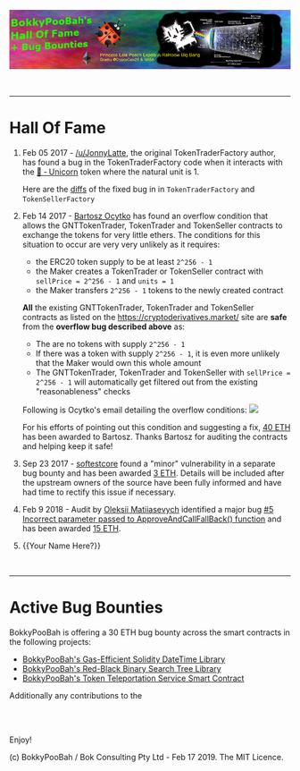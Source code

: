 <kbd><img src="images/PrincessLeiaPeachExpelsARainbowBigBang-BokkyPooBahsHallOfFame-940x198.png" /></kbd>

<br />

<hr />

# Hall Of Fame

1. Feb 05 2017 - [/u/JonnyLatte](https://www.reddit.com/user/JonnyLatte), the original TokenTraderFactory author, has found a bug in the TokenTraderFactory code when it interacts with the [🦄 ‐ Unicorn](https://github.com/bokkypoobah/TokenTrader/wiki/🦄-‐-Unicorn) token where the natural unit is 1.

    Here are the [diffs](https://github.com/bokkypoobah/TokenTrader/commit/376cdb1feccc4fb613daff9d6b0130b70cc942ce) of the fixed bug in in `TokenTraderFactory` and `TokenSellerFactory`

2. Feb 14 2017 - [Bartosz Ocytko](https://github.com/bocytko) has found an overflow condition that allows the GNTTokenTrader, TokenTrader and TokenSeller contracts to exchange the tokens for very little ethers. The conditions for this situation to occur are very very unlikely as it requires:
    * the ERC20 token supply to be at least `2^256 - 1`
    * the Maker creates a TokenTrader or TokenSeller contract with `sellPrice = 2^256 - 1` and `units = 1`
    * the Maker transfers `2^256 - 1` tokens to the newly created contract

    **All** the existing GNTTokenTrader, TokenTrader and TokenSeller contracts as listed on the https://cryptoderivatives.market/ site are **safe** from the **overflow bug described above** as:
    * The are no tokens with supply `2^256 - 1`
    * If there was a token with supply `2^256 - 1`, it is even more unlikely that the Maker would own this whole amount
    * The GNTTokenTrader, TokenTrader and TokenSeller with `sellPrice = 2^256 - 1` will automatically get filtered out from the existing "reasonableness" checks

    Following is Ocytko's email detailing the overflow conditions:
    ![](https://github.com/bokkypoobah/TokenTrader/blob/master/doc/images/OcytkoEmail_20170212.png)

    For his efforts of pointing out this condition and suggesting a fix, [40 ETH](https://etherscan.io/tx/0x4ddb60659cee7ef4c65616325c1f31fcba8787fa9a751f5480770c498e7c999d) has been awarded to Bartosz. Thanks Bartosz for auditing the contracts and helping keep it safe!

3. Sep 23 2017 - [softestcore](https://www.reddit.com/user/softestcore) found a "minor" vulnerability in a separate bug bounty and has been awarded [3 ETH](https://etherscan.io/tx/0x3b39db0e4e9cec0804bc5199c3d24a6b8b856910e29954c9a30712a12ebb539c). Details will be included after the upstream owners of the source have been fully informed and have had time to rectify this issue if necessary.

4. Feb 9 2018 - Audit by [Oleksii Matiiasevych](https://github.com/lastperson) identified a major bug
  [#5 Incorrect parameter passed to ApproveAndCallFallBack() function](https://github.com/bokkypoobah/BokkyPooBahsTokenTeleportationServiceSmartContract/issues/5) and has been awarded [15 ETH](https://etherscan.io/tx/0x7f8383321d39087f45a9fe3a113ae5fdf63905bf9ff06d5b98994841e18772a0).

5. {{Your Name Here?}}

<br />

<hr />

# Active Bug Bounties

BokkyPooBah is offering a 30 ETH bug bounty across the smart contracts in the following projects:

* [BokkyPooBah's Gas-Efficient Solidity DateTime Library](https://github.com/bokkypoobah/BokkyPooBahsDateTimeLibrary)
* [BokkyPooBah's Red-Black Binary Search Tree Library](https://github.com/bokkypoobah/BokkyPooBahsRedBlackTreeLibrary)
* [BokkyPooBah's Token Teleportation Service Smart Contract](https://github.com/bokkypoobah/BokkyPooBahsTokenTeleportationServiceSmartContract)

Additionally any contributions to the 

<br />

<br />

Enjoy!

(c) BokkyPooBah / Bok Consulting Pty Ltd - Feb 17 2019. The MIT Licence.
